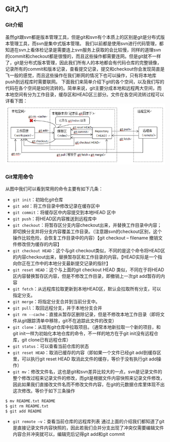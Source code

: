 ## Git入门
### Git介绍
虽然git跟svn都是版本管理工具，但是git和svn有个本质上的区别是git是分布式版本管理工具，而svn是集中式版本管理。
我们以前都是使用svn进行代码管理，都知道在svn上看体检记录是需要连上svn服务上获取的会比较慢，同样的道理svn的commit和checkout都是很慢的，而且这些操作都需要连网。但是git就不一样了，git是分布式版本管理，因此我们所有人的本地都会有代码仓库的完整镜像，记录所有的commit和版本记录，查看提交记录，提交和checkout你会发现简直是飞一般的感觉，而且这些操作在我们断网的情况下也可以操作，只有将本地库push到远程库时需要联网。
下面我们来简单介绍下git的各个空间，以及我们写的代码在各个空间是如何流转的。简单来说，git主要分成本地和远程两大空间，而本地空间有分为工作目录，缓存区和HEAD区三部分。文件在各空间流转过程可以详看下图：
![Git常用命令流转图.jpg](../../image/git/Git常用命令流转图.jpg)
### Git常用命令
从图中我们可以看到常用的命令主要有如下几条：
 * ```git init```：初始化git仓库
 * ```git add```：将工作目录中修改记录在缓存区中
 * ```git commit```：将缓存区中内容提交到本地HEAD 区中
 * ```git push```：将HEAD区内容推送到远程库中
 * ```git checkout```：将暂存区分支内容checkout出来，并替换工作目录中内容；即切换分支并将分支内容覆盖工作目录。（注意跟svn的checkout区别，这个操作比较危险，会恢复工作目录中的内容）【git checkout – filename 撤销文件修改但为缓存的内容】
 * ```git checkout HEAD```：这个与git checkout类似，不同的是这个命令将HEAD区的内容checkout出来，替换暂存区和工作目录的内容。【HEAD实际是一个指向你正在工作中的本地分支最新提交记录的指针】
 * ```git reset HEAD```：这个与上面的git checkout HEAD 类似，不同在于将HEAD区内容替换暂存区内容，但是不修改工作目录，即撤销上一次git add暂存的内容
 * ```git fetch```：从远程库拉取更新到本地HEAD区，默认会拉取所有分支，可以指定分支。
 * ```git merge```：将指定分支合并到当前分支中。
 * ```git pull```：取回远程分支，并于本地分支合并
 * ```git rm --cache```：直接从暂存区删除记录，但是不修改本地工作目录（即将文件从git跟踪清单中移除，git不在追踪此文件的改变）
 * ```git clone```：从现有git仓库中拉取项目。（通常本地新拉取一个新的项目，和git init一样为初始化本地仓库的命令，不一样的地方在于git init没有远程仓库，git clone已有远程仓库）
 * ```git status```：可以查看当前仓库的状态
 * ```git reset HEAD```：取消已缓存的内容（即如果一个文件已经git add到缓存区里，可以执行git reset HEAD 取消此文件的缓存，等价于没有执行git add操作）
 * ```git mv```：修改文件名，这也是git和svn差异比较大的一点，svn是记录文件的整个修改过程来记录文件的修改，而git是根据文件内容快照来记录文件修改，因此如果我们直接改文件名而不修改文件内容，在git的元数据仓库里体现不出这次修改。等价于如下三条操作
```git
$ mv README.txt README
$ git rm README.txt
$ git add README
```
 * ```git remote –v```：查看当前仓库的远程库列表
通过上面的介绍我们都知道了git是直接记录文件内容快照的，因此若我们合并分支出现了冲突仅需要编辑文件内容合并冲突就可以，编辑完后记得git add和git commit

